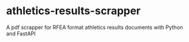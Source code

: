 # athletics-results-scrapper
A pdf scrapper for RFEA format athletics results documents with Python and FastAPI
